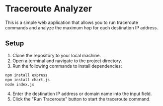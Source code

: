 # Traceroute Analyzer

This is a simple web application that allows you to run traceroute commands and analyze the maximum hop for each destination IP address.

## Setup

1. Clone the repository to your local machine.
2. Open a terminal and navigate to the project directory.
3. Run the following commands to install dependencies:


```bash
npm install express
npm install chart.js   
node index.js
 ```
4. Enter the destination IP address or domain name into the input field.
5. Click the "Run Traceroute" button to start the traceroute command.